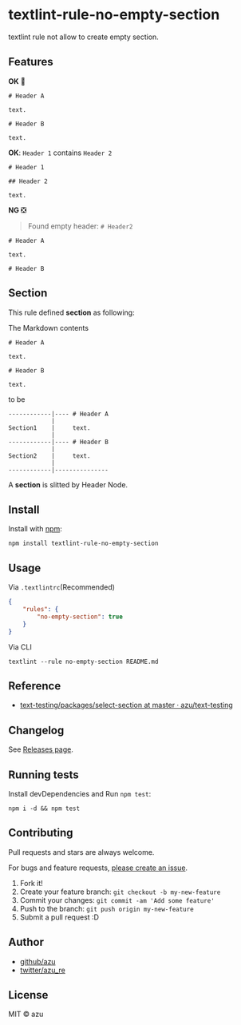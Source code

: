 # textlint-rule-no-empty-section

textlint rule not allow to create empty section.

## Features

**OK** :green_heart:

```
# Header A

text.

# Header B

text.
```


**OK**: `Header 1` contains `Header 2`

```
# Header 1

## Header 2

text.
```

**NG** :negative_squared_cross_mark:

> Found empty header: `# Header2`

```
# Header A

text.

# Header B

```

## Section

This rule defined **section** as following:

The Markdown contents 
```
# Header A

text.

# Header B

text.

```

to be

```
------------|---- # Header A
            | 
Section1    |     text.
            |
------------|---- # Header B
            |
Section2    |     text.
            |
------------|---------------
```

A **section** is slitted by Header Node.

## Install

Install with [npm](https://www.npmjs.com/):

    npm install textlint-rule-no-empty-section

## Usage

Via `.textlintrc`(Recommended)

```json
{
    "rules": {
        "no-empty-section": true
    }
}
```

Via CLI

```
textlint --rule no-empty-section README.md
```


## Reference

- [text-testing/packages/select-section at master · azu/text-testing](https://github.com/azu/text-testing/tree/master/packages/select-section "text-testing/packages/select-section at master · azu/text-testing")

## Changelog

See [Releases page](https://github.com/azu/textlint-rule-no-empty-section/releases).

## Running tests

Install devDependencies and Run `npm test`:

    npm i -d && npm test

## Contributing

Pull requests and stars are always welcome.

For bugs and feature requests, [please create an issue](https://github.com/azu/textlint-rule-no-empty-section/issues).

1. Fork it!
2. Create your feature branch: `git checkout -b my-new-feature`
3. Commit your changes: `git commit -am 'Add some feature'`
4. Push to the branch: `git push origin my-new-feature`
5. Submit a pull request :D

## Author

- [github/azu](https://github.com/azu)
- [twitter/azu_re](https://twitter.com/azu_re)

## License

MIT © azu
